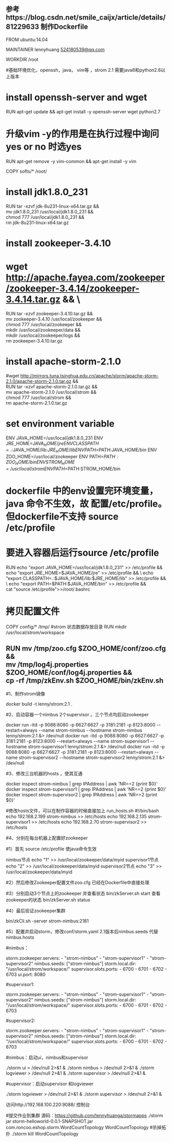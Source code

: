 参考https://blog.csdn.net/smile_caijx/article/details/81229633
制作Dockerfile
---------------------------------------------------------------------------------------------------------------------------------------
FROM ubuntu:14.04

MAINTAINER lennyhuang <524180539@qq.com>

WORKDIR /root

#基础环境优化，openssh，java， vim等 ，strom 2.1 需要java8和python2.6以上版本
# install openssh-server and wget
RUN apt-get update && apt-get install -y openssh-server  wget python2.7 
# 升级vim -y的作用是在执行过程中询问yes or no 时选yes
RUN apt-get remove -y vim-common && apt-get install -y vim


COPY softs/* /root/

# install jdk1.8.0_231
RUN tar -xzvf jdk-8u231-linux-x64.tar.gz && \
    mv jdk1.8.0_231 /usr/local/jdk1.8.0_231 && \
	chmod 777 /usr/local/jdk1.8.0_231 && \
    rm jdk-8u231-linux-x64.tar.gz

	
# install zookeeper-3.4.10 
# wget  http://apache.fayea.com/zookeeper/zookeeper-3.4.14/zookeeper-3.4.14.tar.gz && \
RUN tar -xzvf zookeeper-3.4.10.tar.gz && \
    mv zookeeper-3.4.10 /usr/local/zookeeper && \
	chmod 777 /usr/local/zookeeper && \
	mkdir /usr/local/zookeeper/data && \
	mkdir /usr/local/zookeeper/logs && \
    rm zookeeper-3.4.10.tar.gz
	


# install apache-storm-2.1.0
#wget  http://mirrors.tuna.tsinghua.edu.cn/apache/storm/apache-storm-2.1.0/apache-storm-2.1.0.tar.gz && \
RUN tar -xzvf apache-storm-2.1.0.tar.gz && \
    mv apache-storm-2.1.0 /usr/local/strom && \
	chmod 777 /usr/local/strom && \
    rm apache-storm-2.1.0.tar.gz

		
	
# set environment variable


ENV JAVA_HOME=/usr/local/jdk1.8.0_231 
ENV JRE_HOME=$JAVA_HOME/jre
ENV CLASSPATH=.:$JAVA_HOME/lib:$JRE_HOME/lib
ENV PATH=$PATH:JAVA_HOME/bin
ENV ZOO_HOME=/usr/local/zookeeper
ENV PATH=$PATH:ZOO_HOME/bin
ENV STROM_HOME=/usr/local/strom
ENV PATH=$PATH:STROM_HOME/bin
# dockerfile 中的env设置完环境变量，java 命令不生效，故 配置/etc/profile。但dockerfile不支持 source /etc/profile
# 要进入容器后运行source /etc/profile
RUN echo "export JAVA_HOME=/usr/local/jdk1.8.0_231" >> /etc/profile && \
	echo "export JRE_HOME=$JAVA_HOME/jre" >> /etc/profile && \
	echo "export CLASSPATH=.:$JAVA_HOME/lib:$JRE_HOME/lib" >> /etc/profile && \
	echo "export PATH=$PATH:$JAVA_HOME/bin" >> /etc/profile && \
	cat "source /etc/profile">>/root/.bashrc

# 拷贝配置文件
COPY config/* /tmp/
#strom 状态数据存放目录
RUN mkdir /usr/local/strom/workspace

RUN mv /tmp/zoo.cfg $ZOO_HOME/conf/zoo.cfg && \
	mv /tmp/log4j.properties $ZOO_HOME/conf/log4j.properties  && \
	cp -rf /tmp/zkEnv.sh $ZOO_HOME/bin/zkEnv.sh 
---------------------------------------------------------------------------------------------------------------------------------------


#1、制作strom镜像

docker build -t lenny/strom:2.1 .

#2、启动容器一个nimbus 2个supervisor 。三个节点均启动zookeeper

docker run -itd  -p 9088:8080  -p 6627:6627 -p 3181:2181 -p 8123:8000 --restart=always --name strom-nimbus --hostname strom-nimbus lenny/strom:2.1 &> /dev/null
docker run -itd  -p 9088:8080  -p 6627:6627 -p 3181:2181 -p 8123:8000 --restart=always --name strom-supervisor1 --hostname strom-supervisor1 lenny/strom:2.1 &> /dev/null
docker run -itd  -p 9088:8080  -p 6627:6627 -p 3181:2181 -p 8123:8000 --restart=always --name strom-supervisor2 --hostname strom-supervisor2 lenny/strom:2.1 &> /dev/null

#3、修改三台机器的hosts ，使其互通

docker inspect strom-nimbus | grep IPAddress | awk 'NR==2 {print $0}'
docker inspect strom-supervisor1 | grep IPAddress | awk 'NR==2 {print $0}'
docker inspect strom-supervisor2 | grep IPAddress | awk 'NR==2 {print $0}'

#修改hosts文件，可以在制作容器的时候直接加上
run_hosts.sh
#!/bin/bash
echo 192.168.2.199 strom-nimbus >> /etc/hosts
echo 192.168.2.135 strom-supervisor1 >> /etc/hosts
echo 192.168.2.70 strom-supervisor2 >> /etc/hosts

#4、分别在每台机器上配置好zookeeper

#1）首先  source /etc/profile 使java命令生效

nimbus节点 echo "1" >> /usr/local/zookeeper/data/myid
supervisor1节点 echo "2" >> /usr/local/zookeeper/data/myid
supervisor2节点 echo "3" >> /usr/local/zookeeper/data/myid

#2）然后修改Zookeeper配置文件zoo.cfg 已经在Dockerfile中直接处理

#3）分别启动3个节点上的zookeeper 并查看状态 bin/zkServer.sh start 查看zookeeper的状态 bin/zkServer.sh status

#4）最后验证zookeeper集群

bin/zkCli.sh -server strom-nimbus:2181

#5）配置并启动storm，修改conf/storm.yaml    2.1版本后nimbus.seeds 代替nimbus.hosts

#nimbus：

storm.zookeeper.servers:
     - "strom-nimbus"
     - "strom-supervisor1"
     - "strom-supervisor2"
nimbus.seeds: ["strom-nimbus"]
storm.local.dir: "/usr/local/strom/workspace/"
supervisor.slots.ports:
     - 6700
     - 6701
     - 6702
     - 6703
ui.port: 8080

#supervisor1:

storm.zookeeper.servers:
     - "strom-nimbus"
     - "strom-supervisor1"
     - "strom-supervisor2"
nimbus.seeds: ["strom-nimbus"]
storm.local.dir: "/usr/local/strom/workspace/"
supervisor.slots.ports:
     - 6700
     - 6701
     - 6702
     - 6703
	 
#supervisor2:

storm.zookeeper.servers:
     - "strom-nimbus"
     - "strom-supervisor1"
     - "strom-supervisor2"
nimbus.seeds: ["strom-nimbus"]
storm.local.dir: "/usr/local/strom/workspace/"
supervisor.slots.ports:
     - 6700
     - 6701
     - 6702
     - 6703


#nimbus：启动ui，nimbus和supervisor

./storm ui > /dev/null 2>&1 &
./storm nimbus > /dev/null 2>&1 &
./storm logviewer > /dev/null 2>&1 &
./storm supervisor > /dev/null 2>&1 &

#supervisor：启动supervisor 和logviewer

./storm logviewer > /dev/null 2>&1 &
./storm supervisor > /dev/null 2>&1 &


访问http://192.168.100.220:9088/ 控制台

#提交作业到集群 源码：https://github.com/lennyhuanga/stormapps
./storm jar storm-helloworld-0.0.1-SNAPSHOT.jar com.roncoo.eshop.storm.WordCountTopology WordCountTopology
#杀掉拓扑
./storm kill WordCountTopology

